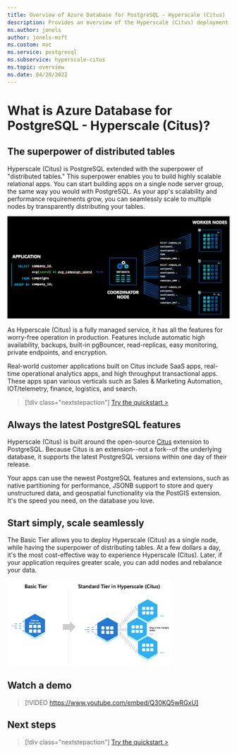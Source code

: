```yaml
---
title: Overview of Azure Database for PostgreSQL - Hyperscale (Citus)
description: Provides an overview of the Hyperscale (Citus) deployment option
ms.author: jonels
author: jonels-msft
ms.custom: mvc
ms.service: postgresql
ms.subservice: hyperscale-citus
ms.topic: overview
ms.date: 04/20/2022
---
```


# What is Azure Database for PostgreSQL - Hyperscale (Citus)?

## The superpower of distributed tables

Hyperscale (Citus) is PostgreSQL extended with the superpower of "distributed
tables." This superpower enables you to build highly scalable relational apps.
You can start building apps on a single node server group, the same way you
would with PostgreSQL. As your app's scalability and performance requirements
grow, you can seamlessly scale to multiple nodes by transparently distributing
your tables.

![distributed architecture](../media/overview-hyperscale/distributed.png)

As Hyperscale (Citus) is a fully managed service, it has all the features for
worry-free operation in production. Features include automatic high
availability, backups, built-in pgBouncer, read-replicas, easy monitoring,
private endpoints, and encryption.

Real-world customer applications built on Citus include SaaS apps, real-time
operational analytics apps, and high throughput transactional apps. These apps
span various verticals such as Sales & Marketing Automation, IOT/telemetry,
finance, logistics, and search.

> [!div class="nextstepaction"]
> [Try the quickstart >](quickstart-create-portal.md)

## Always the latest PostgreSQL features

Hyperscale (Citus) is built around the open-source
[Citus](https://github.com/citusdata/citus) extension to PostgreSQL. Because
Citus is an extension--not a fork--of the underlying database, it supports
the latest PostgreSQL versions within one day of their release.

Your apps can use the newest PostgreSQL features and extensions, such as
native partitioning for performance, JSONB support to store and query
unstructured data, and geospatial functionality via the PostGIS extension.
It's the speed you need, on the database you love.

## Start simply, scale seamlessly

The Basic Tier allows you to deploy Hyperscale (Citus) as a single node, while
having the superpower of distributing tables. At a few dollars a day, it's the
most cost-effective way to experience Hyperscale (Citus). Later, if your
application requires greater scale, you can add nodes and rebalance your data.

![graduating to standard tier](../media/overview-hyperscale/graduate.png)

## Watch a demo

> [!VIDEO https://www.youtube.com/embed/Q30KQ5wRGxU]

## Next steps

> [!div class="nextstepaction"]
> [Try the quickstart >](quickstart-create-portal.md)

